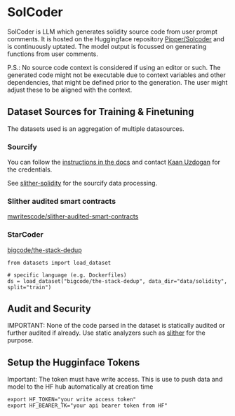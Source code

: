 # SolCoder
SolCoder is LLM which generates solidity source code from user prompt comments. It is hosted on the Huggingface repository [Pipper/Solcoder](https://huggingface.co/Pipper/SolCoder) and is continuously uptated. The model output is focussed on generating functions from user comments.

P.S.: No source code context is considered if using an editor or such. The generated code might not be executable due to context variables and other dependencies, that might be defined prior to the generation. The user might adjust these to be aligned with the context.


## Dataset Sources for Training & Finetuning 
The datasets used is an aggregation of multiple datasources.

### Sourcify
You can follow the [instructions in the docs](https://docs.sourcify.dev/docs/repository/#s3-bucket) and contact [Kaan Uzdogan](mailto:kaan.uzdogan@ethereum.org) for the credentials.

See [slither-solidity](https://github.com/STetsing/slither-solidity.git) for the sourcify data processing.

### Slither audited smart contracts
[mwritescode/slither-audited-smart-contracts](https://huggingface.co/datasets/mwritescode/slither-audited-smart-contracts)

### StarCoder 
[bigcode/the-stack-dedup](https://huggingface.co/datasets/bigcode/the-stack-dedup)

```
from datasets import load_dataset

# specific language (e.g. Dockerfiles)
ds = load_dataset("bigcode/the-stack-dedup", data_dir="data/solidity", split="train")
```

## Audit and Security
IMPORTANT: None of the code parsed in the dataset is statically audited or further audited if already. Use static analyzers such as [slither](https://github.com/crytic/slither#api-documentation) for the purpose. 

## Setup the Hugginface Tokens 
Important: The token must have write access. This is use to push data and model to the HF hub automatically at creation time
``` 
export HF_TOKEN="your write access token"
export HF_BEARER_TK="your api bearer token from HF"
```